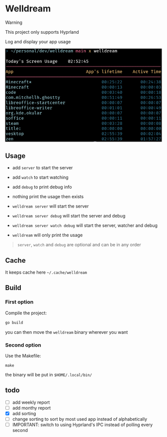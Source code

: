 # Welldream

> [!WARNING]
> This project only supports Hyprland

Log and display your app usage

![Example usage](imgs/example_usage.png)

## Usage
- add `server` to start the server
- add `watch` to start watching
- add `debug` to print debug info
- nothing print the usage then exists

- `welldream server` will start the server
- `welldream server debug` will start the server and debug
- `welldream server watch debug` will start the server, watcher and debug
- `welldream` will only print the usage
> `server`, `watch` and `debug` are optional and can be in any order

## Cache
It keeps cache here `~/.cache/welldream`

## Build
### First option
Compile the project:
```bash
go build
```
you can then move the `welldream` binary wherever you want

### Second option
Use the Makefile:
```
make
```
the binary will be put in `$HOME/.local/bin/`



## todo
 - [ ] add weekly report
 - [ ] add monthy report
 - [x] add sorting
 - [ ] change sorting to sort by most used app instead of alphabetically
 - [ ] IMPORTANT: switch to using Hyprland's IPC instead of polling every second

